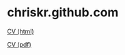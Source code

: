 chriskr.github.com
==================

[CV (html)](https://chriskr.github.io/cv/)

[CV (pdf)](https://chriskr.github.io/cv/cv.pdf)